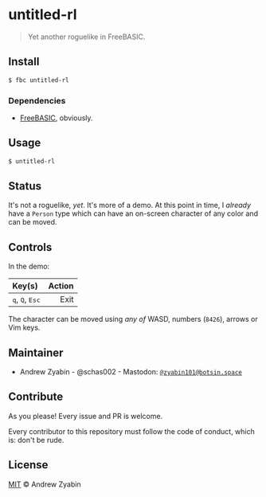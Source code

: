 # untitled-rl

> Yet another roguelike in FreeBASIC.

## Install

```sh
$ fbc untitled-rl
```

### Dependencies

- [FreeBASIC](http://freebasic.net/), obviously.

## Usage

```sh
$ untitled-rl
```

## Status

It's not a roguelike, *yet*. It's more of a demo. At this point in time, I *already* have a `Person` type which can have an on-screen character of any color and can be moved.

## Controls

In the demo:

| Key(s)                                     | Action |
|:-------------------------------------------|-------:|
| <kbd>q</kbd>, <kbd>Q</kbd>, <kbd>Esc</kbd> | Exit   |

The character can be moved using *any of* WASD, numbers (`8426`), arrows or Vim keys.

## Maintainer

- Andrew Zyabin - @schas002 - Mastodon: [`@zyabin101@botsin.space`](https://botsin.space/@zyabin101)

## Contribute

As you please! Every issue and PR is welcome.

Every contributor to this repository must follow the code of conduct, which is: don't be rude.

## License

[MIT](LICENSE) &copy; Andrew Zyabin
